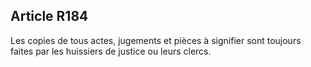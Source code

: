 Article R184
----
Les copies de tous actes, jugements et pièces à signifier sont toujours faites
par les huissiers de justice ou leurs clercs.
